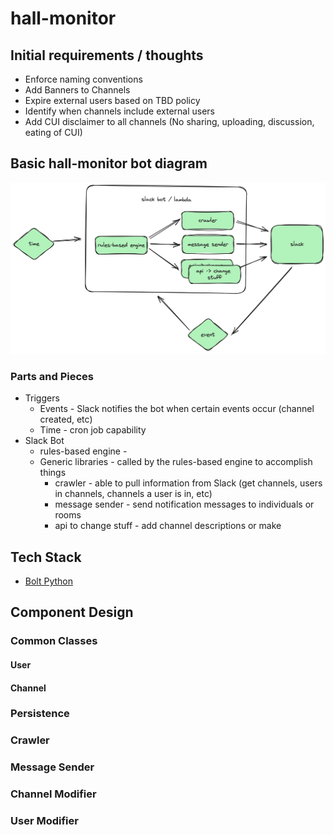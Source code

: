 # hall-monitor

## Initial requirements / thoughts

* Enforce naming conventions
* Add Banners to Channels
* Expire external users based on TBD policy
* Identify when channels include external users
* Add CUI disclaimer to all channels (No sharing, uploading, discussion, eating of CUI)

## Basic hall-monitor bot diagram

![Architecture](images/hall-monitor-2023-10-24-2031.png)

### Parts and Pieces

* Triggers
    * Events - Slack notifies the bot when certain events occur (channel created, etc)
    * Time - cron job capability
* Slack Bot
    * rules-based engine - 
    * Generic libraries - called by the rules-based engine to accomplish things
        * crawler - able to pull information from Slack (get channels, users in channels, channels a user is in, etc)
        * message sender - send notification messages to individuals or rooms
        * api to change stuff - add channel descriptions or make 

## Tech Stack

* [Bolt Python](https://github.com/slackapi/bolt-python/tree/main/examples)

## Component Design

### Common Classes

#### User

#### Channel

### Persistence

### Crawler

### Message Sender

### Channel Modifier

### User Modifier
